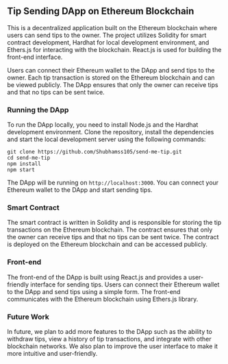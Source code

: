 ## Tip Sending DApp on Ethereum Blockchain

This is a decentralized application built on the Ethereum blockchain where users can send tips to the owner. The project utilizes Solidity for smart contract development, Hardhat for local development environment, and Ethers.js for interacting with the blockchain. React.js is used for building the front-end interface.

Users can connect their Ethereum wallet to the DApp and send tips to the owner. Each tip transaction is stored on the Ethereum blockchain and can be viewed publicly. The DApp ensures that only the owner can receive tips and that no tips can be sent twice.

### Running the DApp

To run the DApp locally, you need to install Node.js and the Hardhat development environment. Clone the repository, install the dependencies and start the local development server using the following commands:

```
git clone https://github.com/Shubhamss105/send-me-tip.git
cd send-me-tip
npm install
npm start
```

The DApp will be running on `http://localhost:3000`. You can connect your Ethereum wallet to the DApp and start sending tips.

### Smart Contract

The smart contract is written in Solidity and is responsible for storing the tip transactions on the Ethereum blockchain. The contract ensures that only the owner can receive tips and that no tips can be sent twice. The contract is deployed on the Ethereum blockchain and can be accessed publicly.

### Front-end

The front-end of the DApp is built using React.js and provides a user-friendly interface for sending tips. Users can connect their Ethereum wallet to the DApp and send tips using a simple form. The front-end communicates with the Ethereum blockchain using Ethers.js library.

### Future Work

In future, we plan to add more features to the DApp such as the ability to withdraw tips, view a history of tip transactions, and integrate with other blockchain networks. We also plan to improve the user interface to make it more intuitive and user-friendly.
